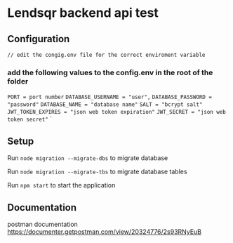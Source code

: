 # Lendsqr backend api test

## Configuration

`// edit the congig.env file for the correct enviroment variable `

### add the following values to the config.env in the root of the folder

`PORT = port number`
`DATABASE_USERNAME = "user",`
`DATABASE_PASSWORD = "password"`
`DATABASE_NAME = "database name"`
`SALT = "bcrypt salt"`
`JWT_TOKEN_EXPIRES = "json web token expiration"`
`JWT_SECRET = "json web token secret"`
`

## Setup

Run `node migration --migrate-dbs` to migrate database

Run `node migration --migrate-tbs` to migrate database tables

Run `npm start` to start the application

## Documentation

postman documentation
https://documenter.getpostman.com/view/20324776/2s93RNyEuB
